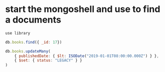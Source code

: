 # start the mongoshell and use to find a documents

```javascript
use library
```

```javascript
db.books.find({ _id: 17})
```

```javascript
db.books.updateMany(
    { publishedDate: { $lt: ISODate("2019-01-01T08:00:00.000Z") } },
    { $set: { status: "LEGACY" } }
)
```
